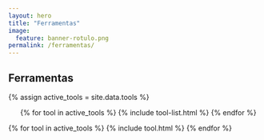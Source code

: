 ```yaml
---
layout: hero
title: "Ferramentas"
image:
  feature: banner-rotulo.png
permalink: /ferramentas/
---
```



<section class="fdb-block">
  <div class="container">
    <h2 class="pb-5">Ferramentas</h2>
    {% assign active_tools = site.data.tools %}
    <ul id="profileTabs" class="nav nav-tabs justify-content-center nav-justified">
        {% for tool in active_tools %}
          {% include tool-list.html %}
        {% endfor %}
    </ul>
    <div class="tab-content pt-3">
        {% for tool in active_tools %}
          {% include tool.html %}
        {% endfor %}
    </div>
  </div>
</section>


